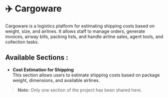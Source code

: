 # ✈️ Cargoware
Cargoware is a logistics platform for estimating shipping costs based on weight, size, and airlines. It allows staff to manage orders, generate invoices, airway bills, packing lists, and handle airline sales, agent tools, and collection tasks.

## Available Sections :
- **Cost Estimation for Shipping**  
   This section allows users to estimate shipping costs based on package weight, dimensions, and available airlines.
   
> **Note:** Only one section of the project has been shared here.


